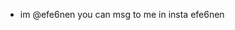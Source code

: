 - im @efe6nen you can msg to me in insta efe6nen

<!---
efe6nen/efe6nen is a ✨ special ✨ repository because its `README.md` (this file) appears on your GitHub profile.
You can click the Preview link to take a look at your changes.
--->
